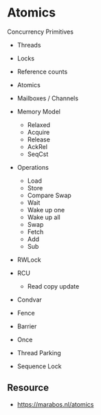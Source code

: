 # Atomics

Concurrency Primitives

- Threads
- Locks
- Reference counts
- Atomics
- Mailboxes / Channels

- Memory Model
    - Relaxed
    - Acquire
    - Release
    - AckRel
    - SeqCst

- Operations
    - Load
    - Store
    - Compare Swap
    - Wait
    - Wake up one
    - Wake up all
    - Swap
    - Fetch
    - Add
    - Sub 

- RWLock
- RCU
    - Read copy update
- Condvar
- Fence
- Barrier
- Once
- Thread Parking
- Sequence Lock


## Resource
- https://marabos.nl/atomics 



